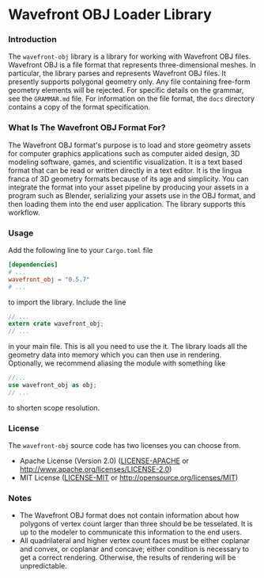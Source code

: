 # Wavefront OBJ Loader Library
### Introduction
The `wavefront-obj` library is a library for working with Wavefront OBJ files. Wavefront OBJ is a file format 
that represents three-dimensional meshes. In particular, the library parses and represents Wavefront OBJ files. 
It presently supports polygonal geometry only. Any file containing free-form geometry elements will be rejected. 
For specific details on the grammar, see the `GRAMMAR.md` file. For information on the file format, the `docs` 
directory contains a copy of the format specification.

### What Is The Wavefront OBJ Format For?
The Wavefront OBJ format's purpose is to load and store geometry assets for computer graphics applications such 
as computer aided design, 3D modeling software, games, and scientific visualization. It is a text based format 
that can be read or written directly in a text editor. It is the lingua franca of 3D geometry formats because 
of its age and simplicity. You can integrate the format into your asset pipeline by producing your assets in a 
program such as Blender, serializing your assets use in the OBJ format, and then loading them into the end user 
application. The library supports this workflow.

### Usage
Add the following line to your `Cargo.toml` file
```toml
[dependencies]
# ...
wavefront_obj = "0.5.7"
# ...
```
to import the library. Include the line
```rust
// ...
extern crate wavefront_obj;
// ...
```
in your main file. This is all you need to use the it. The library loads all the geometry data into memory 
which you can then use in rendering. Optionally, we recommend aliasing the module with something like
```rust
//...
use wavefront_obj as obj;
// ...
```
to shorten scope resolution.

### License
The `wavefront-obj` source code has two licenses you can choose from.
* Apache License (Version 2.0) ([LICENSE-APACHE](LICENSE-APACHE) or http://www.apache.org/licenses/LICENSE-2.0)
* MIT License ([LICENSE-MIT](LICENSE-MIT) or http://opensource.org/licenses/MIT)

### Notes
* The Wavefront OBJ format does not contain information about how polygons of vertex count larger than three 
should be be tesselated. It is up to the modeler to communicate this information to the end users.
* All quadrilateral and higher vertex count faces must be either coplanar and convex, or coplanar and concave; either 
condition is necessary to get a correct rendering. Otherwise, the results of rendering will be unpredictable.